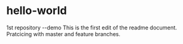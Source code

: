 # hello-world
1st repository --demo
This is the first edit of the readme document.
Pratcicing with master and feature branches.
